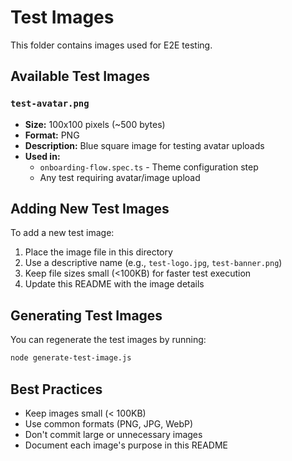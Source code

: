 # Test Images

This folder contains images used for E2E testing.

## Available Test Images

### `test-avatar.png`
- **Size:** 100x100 pixels (~500 bytes)
- **Format:** PNG
- **Description:** Blue square image for testing avatar uploads
- **Used in:**
  - `onboarding-flow.spec.ts` - Theme configuration step
  - Any test requiring avatar/image upload

## Adding New Test Images

To add a new test image:

1. Place the image file in this directory
2. Use a descriptive name (e.g., `test-logo.jpg`, `test-banner.png`)
3. Keep file sizes small (<100KB) for faster test execution
4. Update this README with the image details

## Generating Test Images

You can regenerate the test images by running:

```bash
node generate-test-image.js
```

## Best Practices

- Keep images small (< 100KB)
- Use common formats (PNG, JPG, WebP)
- Don't commit large or unnecessary images
- Document each image's purpose in this README
